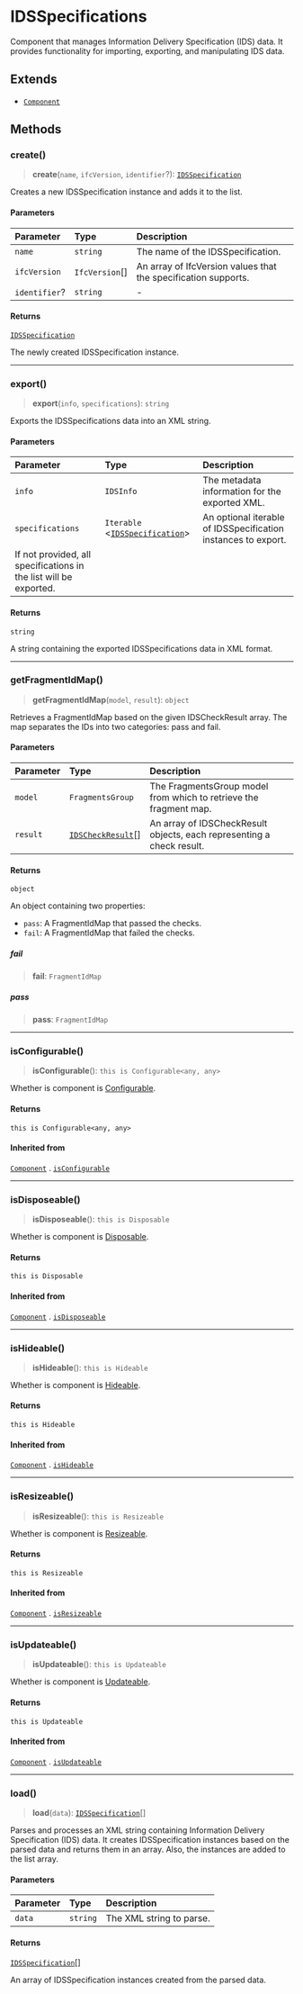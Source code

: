 # IDSSpecifications

Component that manages Information Delivery Specification (IDS) data. It provides functionality for importing, exporting, and manipulating IDS data.

## Extends

- [`Component`](Component.md)

## Methods

### create()

> **create**(`name`, `ifcVersion`, `identifier`?): [`IDSSpecification`](IDSSpecification.md)

Creates a new IDSSpecification instance and adds it to the list.

#### Parameters

| Parameter | Type | Description |
| :------ | :------ | :------ |
| `name` | `string` | The name of the IDSSpecification. |
| `ifcVersion` | `IfcVersion`[] | An array of IfcVersion values that the specification supports. |
| `identifier`? | `string` | - |

#### Returns

[`IDSSpecification`](IDSSpecification.md)

The newly created IDSSpecification instance.

***

### export()

> **export**(`info`, `specifications`): `string`

Exports the IDSSpecifications data into an XML string.

#### Parameters

| Parameter | Type | Description |
| :------ | :------ | :------ |
| `info` | `IDSInfo` | The metadata information for the exported XML. |
| `specifications` | `Iterable` \<[`IDSSpecification`](IDSSpecification.md)\> | An optional iterable of IDSSpecification instances to export. If not provided, all specifications in the list will be exported. |

#### Returns

`string`

A string containing the exported IDSSpecifications data in XML format.

***

### getFragmentIdMap()

> **getFragmentIdMap**(`model`, `result`): `object`

Retrieves a FragmentIdMap based on the given IDSCheckResult array.
The map separates the IDs into two categories: pass and fail.

#### Parameters

| Parameter | Type | Description |
| :------ | :------ | :------ |
| `model` | `FragmentsGroup` | The FragmentsGroup model from which to retrieve the fragment map. |
| `result` | [`IDSCheckResult`](../interfaces/IDSCheckResult.md)[] | An array of IDSCheckResult objects, each representing a check result. |

#### Returns

`object`

An object containing two properties:
- `pass`: A FragmentIdMap that passed the checks.
- `fail`: A FragmentIdMap that failed the checks.

##### fail

> **fail**: `FragmentIdMap`

##### pass

> **pass**: `FragmentIdMap`

***

### isConfigurable()

> **isConfigurable**(): `this is Configurable<any, any>`

Whether is component is [Configurable](../interfaces/Configurable.md).

#### Returns

`this is Configurable<any, any>`

#### Inherited from

[`Component`](Component.md) . [`isConfigurable`](Component.md#isconfigurable)

***

### isDisposeable()

> **isDisposeable**(): `this is Disposable`

Whether is component is [Disposable](../interfaces/Disposable.md).

#### Returns

`this is Disposable`

#### Inherited from

[`Component`](Component.md) . [`isDisposeable`](Component.md#isdisposeable)

***

### isHideable()

> **isHideable**(): `this is Hideable`

Whether is component is [Hideable](../interfaces/Hideable.md).

#### Returns

`this is Hideable`

#### Inherited from

[`Component`](Component.md) . [`isHideable`](Component.md#ishideable)

***

### isResizeable()

> **isResizeable**(): `this is Resizeable`

Whether is component is [Resizeable](../interfaces/Resizeable.md).

#### Returns

`this is Resizeable`

#### Inherited from

[`Component`](Component.md) . [`isResizeable`](Component.md#isresizeable)

***

### isUpdateable()

> **isUpdateable**(): `this is Updateable`

Whether is component is [Updateable](../interfaces/Updateable.md).

#### Returns

`this is Updateable`

#### Inherited from

[`Component`](Component.md) . [`isUpdateable`](Component.md#isupdateable)

***

### load()

> **load**(`data`): [`IDSSpecification`](IDSSpecification.md)[]

Parses and processes an XML string containing Information Delivery Specification (IDS) data.
It creates IDSSpecification instances based on the parsed data and returns them in an array.
Also, the instances are added to the list array.

#### Parameters

| Parameter | Type | Description |
| :------ | :------ | :------ |
| `data` | `string` | The XML string to parse. |

#### Returns

[`IDSSpecification`](IDSSpecification.md)[]

An array of IDSSpecification instances created from the parsed data.
